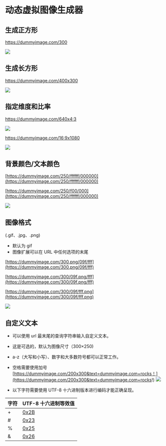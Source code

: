 # 动态虚拟图像生成器

## 生成正方形

https://dummyimage.com/300

<img src="https://dummyimage.com/300">

## 生成长方形

https://dummyimage.com/400x300

<img src="https://dummyimage.com/400x300">

## 指定维度和比率

https://dummyimage.com/640x4:3

<img src="https://dummyimage.com/640x4:3">

https://dummyimage.com/16:9x1080

<img src="https://dummyimage.com/16:9x1080">

## 背景颜色/文本颜色

[https://dummyimage.com/250/ffffff/000000](https://dummyimage.com/250/ffffff/000000)

[https://dummyimage.com/250/f00/000](https://dummyimage.com/250/ffffff/000000)

<img src="https://dummyimage.com/250/f00/000">

## 图像格式

(.gif、.jpg、.png)

- 默认为 gif
- 图像扩展可以在 URL 中任何选项的末尾

[https://dummyimage.com/300.png/09f/fff](https://dummyimage.com/300.png/09f/fff)

[https://dummyimage.com/300/09f.png/fff](https://dummyimage.com/300/09f.png/fff)

[https://dummyimage.com/300/09f/fff.png](https://dummyimage.com/300/09f/fff.png)

<img src="https://dummyimage.com/300/09f/fff.png">

## 自定义文本

- 可以使用 url 最末尾的查询字符串输入自定义文本。
- 这是可选的，默认为图像尺寸（300×250)
- a-z（大写和小写）、数字和大多数符号都可以正常工作。
- 空格需要使用加号 [https://dummyimage.com/200x300&text=dummyimage.com+rocks！](https://dummyimage.com/200x300&text=dummyimage.com+rocks!)
  <img src="https://dummyimage.com/200x300&text=dummyimage.com+rocks！">

- 以下字符需要使用 UTF-8 十六进制版本进行编码才能正确呈现。

| 字符 | UTF-8 十六进制等效值                                         |
| :--- | :----------------------------------------------------------- |
| +    | [0x2B](https://dummyimage.com/480&text=Plus+Sign=0x2B)       |
| #    | [0x23](https://dummyimage.com/480&text=Number+sign+(Octothorp)=0x23) |
| %    | [0x25](https://dummyimage.com/480&text=Percent+symbol=0x25)  |
| &    | [0x26](https://dummyimage.com/480&text=Ampersand=0x26)       |
